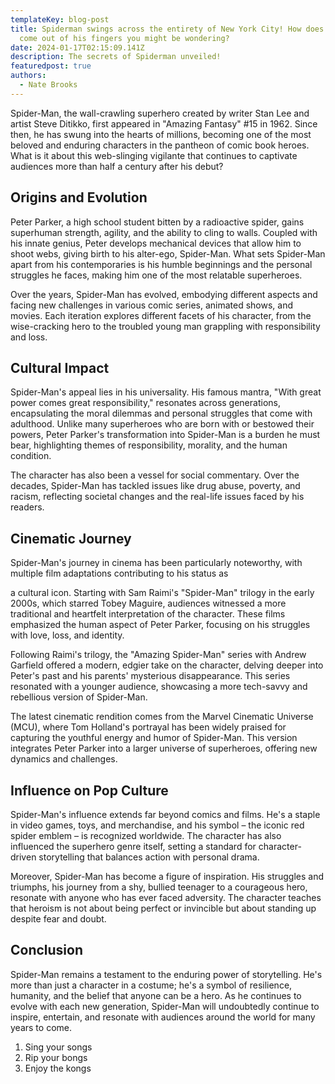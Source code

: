 ```yaml
---
templateKey: blog-post
title: Spiderman swings across the entirety of New York City! How does the web
  come out of his fingers you might be wondering?
date: 2024-01-17T02:15:09.141Z
description: The secrets of Spiderman unveiled!
featuredpost: true
authors:
  - Nate Brooks
---
```


Spider-Man, the wall-crawling superhero created by writer Stan Lee and artist Steve Ditikko, first appeared in "Amazing Fantasy" #15 in 1962. Since then, he has swung into the hearts of millions, becoming one of the most beloved and enduring characters in the pantheon of comic book heroes. What is it about this web-slinging vigilante that continues to captivate audiences more than half a century after his debut?

## Origins and Evolution

Peter Parker, a high school student bitten by a radioactive spider, gains superhuman strength, agility, and the ability to cling to walls. Coupled with his innate genius, Peter develops mechanical devices that allow him to shoot webs, giving birth to his alter-ego, Spider-Man. What sets Spider-Man apart from his contemporaries is his humble beginnings and the personal struggles he faces, making him one of the most relatable superheroes.

Over the years, Spider-Man has evolved, embodying different aspects and facing new challenges in various comic series, animated shows, and movies. Each iteration explores different facets of his character, from the wise-cracking hero to the troubled young man grappling with responsibility and loss.

## Cultural Impact

Spider-Man's appeal lies in his universality. His famous mantra, "With great power comes great responsibility," resonates across generations, encapsulating the moral dilemmas and personal struggles that come with adulthood. Unlike many superheroes who are born with or bestowed their powers, Peter Parker's transformation into Spider-Man is a burden he must bear, highlighting themes of responsibility, morality, and the human condition.

The character has also been a vessel for social commentary. Over the decades, Spider-Man has tackled issues like drug abuse, poverty, and racism, reflecting societal changes and the real-life issues faced by his readers.

## Cinematic Journey

Spider-Man's journey in cinema has been particularly noteworthy, with multiple film adaptations contributing to his status as

a cultural icon. Starting with Sam Raimi's "Spider-Man" trilogy in the early 2000s, which starred Tobey Maguire, audiences witnessed a more traditional and heartfelt interpretation of the character. These films emphasized the human aspect of Peter Parker, focusing on his struggles with love, loss, and identity.

Following Raimi's trilogy, the "Amazing Spider-Man" series with Andrew Garfield offered a modern, edgier take on the character, delving deeper into Peter's past and his parents' mysterious disappearance. This series resonated with a younger audience, showcasing a more tech-savvy and rebellious version of Spider-Man.

The latest cinematic rendition comes from the Marvel Cinematic Universe (MCU), where Tom Holland's portrayal has been widely praised for capturing the youthful energy and humor of Spider-Man. This version integrates Peter Parker into a larger universe of superheroes, offering new dynamics and challenges.

## Influence on Pop Culture

Spider-Man's influence extends far beyond comics and films. He's a staple in video games, toys, and merchandise, and his symbol – the iconic red spider emblem – is recognized worldwide. The character has also influenced the superhero genre itself, setting a standard for character-driven storytelling that balances action with personal drama.

Moreover, Spider-Man has become a figure of inspiration. His struggles and triumphs, his journey from a shy, bullied teenager to a courageous hero, resonate with anyone who has ever faced adversity. The character teaches that heroism is not about being perfect or invincible but about standing up despite fear and doubt.

## Conclusion

Spider-Man remains a testament to the enduring power of storytelling. He's more than just a character in a costume; he's a symbol of resilience, humanity, and the belief that anyone can be a hero. As he continues to evolve with each new generation, Spider-Man will undoubtedly continue to inspire, entertain, and resonate with audiences around the world for many years to come.

1. S﻿ing your songs
2. R﻿ip your bongs
3. E﻿njoy the kongs
